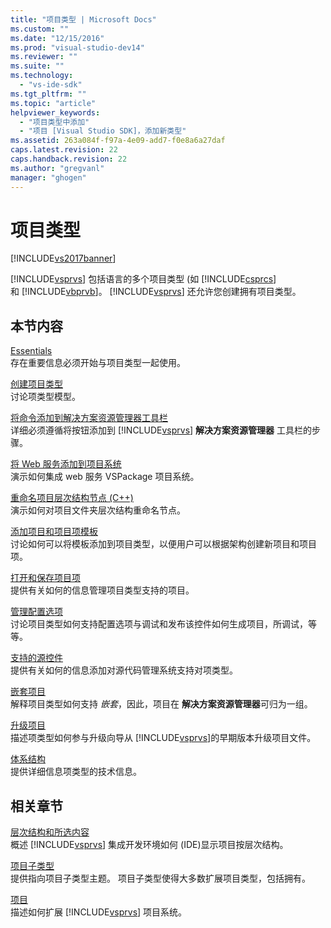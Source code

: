 ```yaml
---
title: "项目类型 | Microsoft Docs"
ms.custom: ""
ms.date: "12/15/2016"
ms.prod: "visual-studio-dev14"
ms.reviewer: ""
ms.suite: ""
ms.technology: 
  - "vs-ide-sdk"
ms.tgt_pltfrm: ""
ms.topic: "article"
helpviewer_keywords: 
  - "项目类型中添加"
  - "项目 [Visual Studio SDK]，添加新类型"
ms.assetid: 263a084f-f97a-4e09-add7-f0e8a6a27daf
caps.latest.revision: 22
caps.handback.revision: 22
ms.author: "gregvanl"
manager: "ghogen"
---
```

# 项目类型
[!INCLUDE[vs2017banner](../../code-quality/includes/vs2017banner.md)]

[!INCLUDE[vsprvs](../../code-quality/includes/vsprvs_md.md)] 包括语言的多个项目类型 \(如 [!INCLUDE[csprcs](../../data-tools/includes/csprcs_md.md)] 和 [!INCLUDE[vbprvb](../../code-quality/includes/vbprvb_md.md)]。  [!INCLUDE[vsprvs](../../code-quality/includes/vsprvs_md.md)] 还允许您创建拥有项目类型。  
  
## 本节内容  
 [Essentials](../../extensibility/internals/project-type-essentials.md)  
 存在重要信息必须开始与项目类型一起使用。  
  
 [创建项目类型](../../extensibility/internals/creating-project-types.md)  
 讨论项类型模型。  
  
 [将命令添加到解决方案资源管理器工具栏](../../extensibility/adding-a-command-to-the-solution-explorer-toolbar.md)  
 详细必须遵循将按钮添加到 [!INCLUDE[vsprvs](../../code-quality/includes/vsprvs_md.md)] **解决方案资源管理器** 工具栏的步骤。  
  
 [将 Web 服务添加到项目系统](../../misc/adding-web-services-to-project-systems.md)  
 演示如何集成 web 服务 VSPackage 项目系统。  
  
 [重命名项目层次结构节点 \(C\+\+\)](../../misc/renaming-project-hierarchy-nodes-cpp.md)  
 演示如何对项目文件夹层次结构重命名节点。  
  
 [添加项目和项目项模板](../../extensibility/internals/adding-project-and-project-item-templates.md)  
 讨论如何可以将模板添加到项目类型，以便用户可以根据架构创建新项目和项目项。  
  
 [打开和保存项目项](../../extensibility/internals/opening-and-saving-project-items.md)  
 提供有关如何的信息管理项目类型支持的项目。  
  
 [管理配置选项](../../extensibility/internals/managing-configuration-options.md)  
 讨论项目类型如何支持配置选项与调试和发布该控件如何生成项目，所调试，等等。  
  
 [支持的源控件](../../extensibility/internals/supporting-source-control.md)  
 提供有关如何的信息添加对源代码管理系统支持对项类型。  
  
 [嵌套项目](../../extensibility/internals/nesting-projects.md)  
 解释项目类型如何支持 *嵌套*，因此，项目在 **解决方案资源管理器**可归为一组。  
  
 [升级项目](../../extensibility/internals/upgrading-projects.md)  
 描述项类型如何参与升级向导从 [!INCLUDE[vsprvs](../../code-quality/includes/vsprvs_md.md)]的早期版本升级项目文件。  
  
 [体系结构](../../extensibility/internals/project-types-architecture.md)  
 提供详细信息项类型的技术信息。  
  
## 相关章节  
 [层次结构和所选内容](../../extensibility/internals/hierarchies-and-selection.md)  
 概述 [!INCLUDE[vsprvs](../../code-quality/includes/vsprvs_md.md)] 集成开发环境如何 \(IDE\)显示项目按层次结构。  
  
 [项目子类型](../../extensibility/internals/project-subtypes.md)  
 提供指向项目子类型主题。  项目子类型使得大多数扩展项目类型，包括拥有。  
  
 [项目](../../extensibility/internals/projects.md)  
 描述如何扩展 [!INCLUDE[vsprvs](../../code-quality/includes/vsprvs_md.md)] 项目系统。
